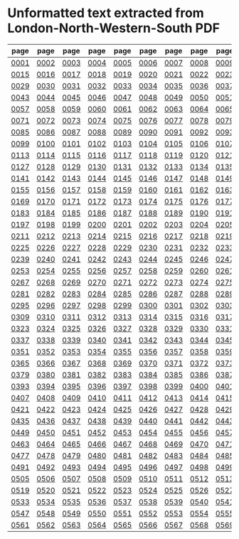 # Unformatted text extracted from London-North-Western-South PDF

|page|page|page|page|page|page|page|page|page|page|page|page|page|page|
|----|----|----|----|----|----|----|----|----|----|----|----|----|----|
|[0001](txt/pg_0001.txt)|[0002](txt/pg_0002.txt)|[0003](txt/pg_0003.txt)|[0004](txt/pg_0004.txt)|[0005](txt/pg_0005.txt)|[0006](txt/pg_0006.txt)|[0007](txt/pg_0007.txt)|[0008](txt/pg_0008.txt)|[0009](txt/pg_0009.txt)|[0010](txt/pg_0010.txt)|[0011](txt/pg_0011.txt)|[0012](txt/pg_0012.txt)|[0013](txt/pg_0013.txt)|[0014](txt/pg_0014.txt)|
|[0015](txt/pg_0015.txt)|[0016](txt/pg_0016.txt)|[0017](txt/pg_0017.txt)|[0018](txt/pg_0018.txt)|[0019](txt/pg_0019.txt)|[0020](txt/pg_0020.txt)|[0021](txt/pg_0021.txt)|[0022](txt/pg_0022.txt)|[0023](txt/pg_0023.txt)|[0024](txt/pg_0024.txt)|[0025](txt/pg_0025.txt)|[0026](txt/pg_0026.txt)|[0027](txt/pg_0027.txt)|[0028](txt/pg_0028.txt)|
|[0029](txt/pg_0029.txt)|[0030](txt/pg_0030.txt)|[0031](txt/pg_0031.txt)|[0032](txt/pg_0032.txt)|[0033](txt/pg_0033.txt)|[0034](txt/pg_0034.txt)|[0035](txt/pg_0035.txt)|[0036](txt/pg_0036.txt)|[0037](txt/pg_0037.txt)|[0038](txt/pg_0038.txt)|[0039](txt/pg_0039.txt)|[0040](txt/pg_0040.txt)|[0041](txt/pg_0041.txt)|[0042](txt/pg_0042.txt)|
|[0043](txt/pg_0043.txt)|[0044](txt/pg_0044.txt)|[0045](txt/pg_0045.txt)|[0046](txt/pg_0046.txt)|[0047](txt/pg_0047.txt)|[0048](txt/pg_0048.txt)|[0049](txt/pg_0049.txt)|[0050](txt/pg_0050.txt)|[0051](txt/pg_0051.txt)|[0052](txt/pg_0052.txt)|[0053](txt/pg_0053.txt)|[0054](txt/pg_0054.txt)|[0055](txt/pg_0055.txt)|[0056](txt/pg_0056.txt)|
|[0057](txt/pg_0057.txt)|[0058](txt/pg_0058.txt)|[0059](txt/pg_0059.txt)|[0060](txt/pg_0060.txt)|[0061](txt/pg_0061.txt)|[0062](txt/pg_0062.txt)|[0063](txt/pg_0063.txt)|[0064](txt/pg_0064.txt)|[0065](txt/pg_0065.txt)|[0066](txt/pg_0066.txt)|[0067](txt/pg_0067.txt)|[0068](txt/pg_0068.txt)|[0069](txt/pg_0069.txt)|[0070](txt/pg_0070.txt)|
|[0071](txt/pg_0071.txt)|[0072](txt/pg_0072.txt)|[0073](txt/pg_0073.txt)|[0074](txt/pg_0074.txt)|[0075](txt/pg_0075.txt)|[0076](txt/pg_0076.txt)|[0077](txt/pg_0077.txt)|[0078](txt/pg_0078.txt)|[0079](txt/pg_0079.txt)|[0080](txt/pg_0080.txt)|[0081](txt/pg_0081.txt)|[0082](txt/pg_0082.txt)|[0083](txt/pg_0083.txt)|[0084](txt/pg_0084.txt)|
|[0085](txt/pg_0085.txt)|[0086](txt/pg_0086.txt)|[0087](txt/pg_0087.txt)|[0088](txt/pg_0088.txt)|[0089](txt/pg_0089.txt)|[0090](txt/pg_0090.txt)|[0091](txt/pg_0091.txt)|[0092](txt/pg_0092.txt)|[0093](txt/pg_0093.txt)|[0094](txt/pg_0094.txt)|[0095](txt/pg_0095.txt)|[0096](txt/pg_0096.txt)|[0097](txt/pg_0097.txt)|[0098](txt/pg_0098.txt)|
|[0099](txt/pg_0099.txt)|[0100](txt/pg_0100.txt)|[0101](txt/pg_0101.txt)|[0102](txt/pg_0102.txt)|[0103](txt/pg_0103.txt)|[0104](txt/pg_0104.txt)|[0105](txt/pg_0105.txt)|[0106](txt/pg_0106.txt)|[0107](txt/pg_0107.txt)|[0108](txt/pg_0108.txt)|[0109](txt/pg_0109.txt)|[0110](txt/pg_0110.txt)|[0111](txt/pg_0111.txt)|[0112](txt/pg_0112.txt)|
|[0113](txt/pg_0113.txt)|[0114](txt/pg_0114.txt)|[0115](txt/pg_0115.txt)|[0116](txt/pg_0116.txt)|[0117](txt/pg_0117.txt)|[0118](txt/pg_0118.txt)|[0119](txt/pg_0119.txt)|[0120](txt/pg_0120.txt)|[0121](txt/pg_0121.txt)|[0122](txt/pg_0122.txt)|[0123](txt/pg_0123.txt)|[0124](txt/pg_0124.txt)|[0125](txt/pg_0125.txt)|[0126](txt/pg_0126.txt)|
|[0127](txt/pg_0127.txt)|[0128](txt/pg_0128.txt)|[0129](txt/pg_0129.txt)|[0130](txt/pg_0130.txt)|[0131](txt/pg_0131.txt)|[0132](txt/pg_0132.txt)|[0133](txt/pg_0133.txt)|[0134](txt/pg_0134.txt)|[0135](txt/pg_0135.txt)|[0136](txt/pg_0136.txt)|[0137](txt/pg_0137.txt)|[0138](txt/pg_0138.txt)|[0139](txt/pg_0139.txt)|[0140](txt/pg_0140.txt)|
|[0141](txt/pg_0141.txt)|[0142](txt/pg_0142.txt)|[0143](txt/pg_0143.txt)|[0144](txt/pg_0144.txt)|[0145](txt/pg_0145.txt)|[0146](txt/pg_0146.txt)|[0147](txt/pg_0147.txt)|[0148](txt/pg_0148.txt)|[0149](txt/pg_0149.txt)|[0150](txt/pg_0150.txt)|[0151](txt/pg_0151.txt)|[0152](txt/pg_0152.txt)|[0153](txt/pg_0153.txt)|[0154](txt/pg_0154.txt)|
|[0155](txt/pg_0155.txt)|[0156](txt/pg_0156.txt)|[0157](txt/pg_0157.txt)|[0158](txt/pg_0158.txt)|[0159](txt/pg_0159.txt)|[0160](txt/pg_0160.txt)|[0161](txt/pg_0161.txt)|[0162](txt/pg_0162.txt)|[0163](txt/pg_0163.txt)|[0164](txt/pg_0164.txt)|[0165](txt/pg_0165.txt)|[0166](txt/pg_0166.txt)|[0167](txt/pg_0167.txt)|[0168](txt/pg_0168.txt)|
|[0169](txt/pg_0169.txt)|[0170](txt/pg_0170.txt)|[0171](txt/pg_0171.txt)|[0172](txt/pg_0172.txt)|[0173](txt/pg_0173.txt)|[0174](txt/pg_0174.txt)|[0175](txt/pg_0175.txt)|[0176](txt/pg_0176.txt)|[0177](txt/pg_0177.txt)|[0178](txt/pg_0178.txt)|[0179](txt/pg_0179.txt)|[0180](txt/pg_0180.txt)|[0181](txt/pg_0181.txt)|[0182](txt/pg_0182.txt)|
|[0183](txt/pg_0183.txt)|[0184](txt/pg_0184.txt)|[0185](txt/pg_0185.txt)|[0186](txt/pg_0186.txt)|[0187](txt/pg_0187.txt)|[0188](txt/pg_0188.txt)|[0189](txt/pg_0189.txt)|[0190](txt/pg_0190.txt)|[0191](txt/pg_0191.txt)|[0192](txt/pg_0192.txt)|[0193](txt/pg_0193.txt)|[0194](txt/pg_0194.txt)|[0195](txt/pg_0195.txt)|[0196](txt/pg_0196.txt)|
|[0197](txt/pg_0197.txt)|[0198](txt/pg_0198.txt)|[0199](txt/pg_0199.txt)|[0200](txt/pg_0200.txt)|[0201](txt/pg_0201.txt)|[0202](txt/pg_0202.txt)|[0203](txt/pg_0203.txt)|[0204](txt/pg_0204.txt)|[0205](txt/pg_0205.txt)|[0206](txt/pg_0206.txt)|[0207](txt/pg_0207.txt)|[0208](txt/pg_0208.txt)|[0209](txt/pg_0209.txt)|[0210](txt/pg_0210.txt)|
|[0211](txt/pg_0211.txt)|[0212](txt/pg_0212.txt)|[0213](txt/pg_0213.txt)|[0214](txt/pg_0214.txt)|[0215](txt/pg_0215.txt)|[0216](txt/pg_0216.txt)|[0217](txt/pg_0217.txt)|[0218](txt/pg_0218.txt)|[0219](txt/pg_0219.txt)|[0220](txt/pg_0220.txt)|[0221](txt/pg_0221.txt)|[0222](txt/pg_0222.txt)|[0223](txt/pg_0223.txt)|[0224](txt/pg_0224.txt)|
|[0225](txt/pg_0225.txt)|[0226](txt/pg_0226.txt)|[0227](txt/pg_0227.txt)|[0228](txt/pg_0228.txt)|[0229](txt/pg_0229.txt)|[0230](txt/pg_0230.txt)|[0231](txt/pg_0231.txt)|[0232](txt/pg_0232.txt)|[0233](txt/pg_0233.txt)|[0234](txt/pg_0234.txt)|[0235](txt/pg_0235.txt)|[0236](txt/pg_0236.txt)|[0237](txt/pg_0237.txt)|[0238](txt/pg_0238.txt)|
|[0239](txt/pg_0239.txt)|[0240](txt/pg_0240.txt)|[0241](txt/pg_0241.txt)|[0242](txt/pg_0242.txt)|[0243](txt/pg_0243.txt)|[0244](txt/pg_0244.txt)|[0245](txt/pg_0245.txt)|[0246](txt/pg_0246.txt)|[0247](txt/pg_0247.txt)|[0248](txt/pg_0248.txt)|[0249](txt/pg_0249.txt)|[0250](txt/pg_0250.txt)|[0251](txt/pg_0251.txt)|[0252](txt/pg_0252.txt)|
|[0253](txt/pg_0253.txt)|[0254](txt/pg_0254.txt)|[0255](txt/pg_0255.txt)|[0256](txt/pg_0256.txt)|[0257](txt/pg_0257.txt)|[0258](txt/pg_0258.txt)|[0259](txt/pg_0259.txt)|[0260](txt/pg_0260.txt)|[0261](txt/pg_0261.txt)|[0262](txt/pg_0262.txt)|[0263](txt/pg_0263.txt)|[0264](txt/pg_0264.txt)|[0265](txt/pg_0265.txt)|[0266](txt/pg_0266.txt)|
|[0267](txt/pg_0267.txt)|[0268](txt/pg_0268.txt)|[0269](txt/pg_0269.txt)|[0270](txt/pg_0270.txt)|[0271](txt/pg_0271.txt)|[0272](txt/pg_0272.txt)|[0273](txt/pg_0273.txt)|[0274](txt/pg_0274.txt)|[0275](txt/pg_0275.txt)|[0276](txt/pg_0276.txt)|[0277](txt/pg_0277.txt)|[0278](txt/pg_0278.txt)|[0279](txt/pg_0279.txt)|[0280](txt/pg_0280.txt)|
|[0281](txt/pg_0281.txt)|[0282](txt/pg_0282.txt)|[0283](txt/pg_0283.txt)|[0284](txt/pg_0284.txt)|[0285](txt/pg_0285.txt)|[0286](txt/pg_0286.txt)|[0287](txt/pg_0287.txt)|[0288](txt/pg_0288.txt)|[0289](txt/pg_0289.txt)|[0290](txt/pg_0290.txt)|[0291](txt/pg_0291.txt)|[0292](txt/pg_0292.txt)|[0293](txt/pg_0293.txt)|[0294](txt/pg_0294.txt)|
|[0295](txt/pg_0295.txt)|[0296](txt/pg_0296.txt)|[0297](txt/pg_0297.txt)|[0298](txt/pg_0298.txt)|[0299](txt/pg_0299.txt)|[0300](txt/pg_0300.txt)|[0301](txt/pg_0301.txt)|[0302](txt/pg_0302.txt)|[0303](txt/pg_0303.txt)|[0304](txt/pg_0304.txt)|[0305](txt/pg_0305.txt)|[0306](txt/pg_0306.txt)|[0307](txt/pg_0307.txt)|[0308](txt/pg_0308.txt)|
|[0309](txt/pg_0309.txt)|[0310](txt/pg_0310.txt)|[0311](txt/pg_0311.txt)|[0312](txt/pg_0312.txt)|[0313](txt/pg_0313.txt)|[0314](txt/pg_0314.txt)|[0315](txt/pg_0315.txt)|[0316](txt/pg_0316.txt)|[0317](txt/pg_0317.txt)|[0318](txt/pg_0318.txt)|[0319](txt/pg_0319.txt)|[0320](txt/pg_0320.txt)|[0321](txt/pg_0321.txt)|[0322](txt/pg_0322.txt)|
|[0323](txt/pg_0323.txt)|[0324](txt/pg_0324.txt)|[0325](txt/pg_0325.txt)|[0326](txt/pg_0326.txt)|[0327](txt/pg_0327.txt)|[0328](txt/pg_0328.txt)|[0329](txt/pg_0329.txt)|[0330](txt/pg_0330.txt)|[0331](txt/pg_0331.txt)|[0332](txt/pg_0332.txt)|[0333](txt/pg_0333.txt)|[0334](txt/pg_0334.txt)|[0335](txt/pg_0335.txt)|[0336](txt/pg_0336.txt)|
|[0337](txt/pg_0337.txt)|[0338](txt/pg_0338.txt)|[0339](txt/pg_0339.txt)|[0340](txt/pg_0340.txt)|[0341](txt/pg_0341.txt)|[0342](txt/pg_0342.txt)|[0343](txt/pg_0343.txt)|[0344](txt/pg_0344.txt)|[0345](txt/pg_0345.txt)|[0346](txt/pg_0346.txt)|[0347](txt/pg_0347.txt)|[0348](txt/pg_0348.txt)|[0349](txt/pg_0349.txt)|[0350](txt/pg_0350.txt)|
|[0351](txt/pg_0351.txt)|[0352](txt/pg_0352.txt)|[0353](txt/pg_0353.txt)|[0354](txt/pg_0354.txt)|[0355](txt/pg_0355.txt)|[0356](txt/pg_0356.txt)|[0357](txt/pg_0357.txt)|[0358](txt/pg_0358.txt)|[0359](txt/pg_0359.txt)|[0360](txt/pg_0360.txt)|[0361](txt/pg_0361.txt)|[0362](txt/pg_0362.txt)|[0363](txt/pg_0363.txt)|[0364](txt/pg_0364.txt)|
|[0365](txt/pg_0365.txt)|[0366](txt/pg_0366.txt)|[0367](txt/pg_0367.txt)|[0368](txt/pg_0368.txt)|[0369](txt/pg_0369.txt)|[0370](txt/pg_0370.txt)|[0371](txt/pg_0371.txt)|[0372](txt/pg_0372.txt)|[0373](txt/pg_0373.txt)|[0374](txt/pg_0374.txt)|[0375](txt/pg_0375.txt)|[0376](txt/pg_0376.txt)|[0377](txt/pg_0377.txt)|[0378](txt/pg_0378.txt)|
|[0379](txt/pg_0379.txt)|[0380](txt/pg_0380.txt)|[0381](txt/pg_0381.txt)|[0382](txt/pg_0382.txt)|[0383](txt/pg_0383.txt)|[0384](txt/pg_0384.txt)|[0385](txt/pg_0385.txt)|[0386](txt/pg_0386.txt)|[0387](txt/pg_0387.txt)|[0388](txt/pg_0388.txt)|[0389](txt/pg_0389.txt)|[0390](txt/pg_0390.txt)|[0391](txt/pg_0391.txt)|[0392](txt/pg_0392.txt)|
|[0393](txt/pg_0393.txt)|[0394](txt/pg_0394.txt)|[0395](txt/pg_0395.txt)|[0396](txt/pg_0396.txt)|[0397](txt/pg_0397.txt)|[0398](txt/pg_0398.txt)|[0399](txt/pg_0399.txt)|[0400](txt/pg_0400.txt)|[0401](txt/pg_0401.txt)|[0402](txt/pg_0402.txt)|[0403](txt/pg_0403.txt)|[0404](txt/pg_0404.txt)|[0405](txt/pg_0405.txt)|[0406](txt/pg_0406.txt)|
|[0407](txt/pg_0407.txt)|[0408](txt/pg_0408.txt)|[0409](txt/pg_0409.txt)|[0410](txt/pg_0410.txt)|[0411](txt/pg_0411.txt)|[0412](txt/pg_0412.txt)|[0413](txt/pg_0413.txt)|[0414](txt/pg_0414.txt)|[0415](txt/pg_0415.txt)|[0416](txt/pg_0416.txt)|[0417](txt/pg_0417.txt)|[0418](txt/pg_0418.txt)|[0419](txt/pg_0419.txt)|[0420](txt/pg_0420.txt)|
|[0421](txt/pg_0421.txt)|[0422](txt/pg_0422.txt)|[0423](txt/pg_0423.txt)|[0424](txt/pg_0424.txt)|[0425](txt/pg_0425.txt)|[0426](txt/pg_0426.txt)|[0427](txt/pg_0427.txt)|[0428](txt/pg_0428.txt)|[0429](txt/pg_0429.txt)|[0430](txt/pg_0430.txt)|[0431](txt/pg_0431.txt)|[0432](txt/pg_0432.txt)|[0433](txt/pg_0433.txt)|[0434](txt/pg_0434.txt)|
|[0435](txt/pg_0435.txt)|[0436](txt/pg_0436.txt)|[0437](txt/pg_0437.txt)|[0438](txt/pg_0438.txt)|[0439](txt/pg_0439.txt)|[0440](txt/pg_0440.txt)|[0441](txt/pg_0441.txt)|[0442](txt/pg_0442.txt)|[0443](txt/pg_0443.txt)|[0444](txt/pg_0444.txt)|[0445](txt/pg_0445.txt)|[0446](txt/pg_0446.txt)|[0447](txt/pg_0447.txt)|[0448](txt/pg_0448.txt)|
|[0449](txt/pg_0449.txt)|[0450](txt/pg_0450.txt)|[0451](txt/pg_0451.txt)|[0452](txt/pg_0452.txt)|[0453](txt/pg_0453.txt)|[0454](txt/pg_0454.txt)|[0455](txt/pg_0455.txt)|[0456](txt/pg_0456.txt)|[0457](txt/pg_0457.txt)|[0458](txt/pg_0458.txt)|[0459](txt/pg_0459.txt)|[0460](txt/pg_0460.txt)|[0461](txt/pg_0461.txt)|[0462](txt/pg_0462.txt)|
|[0463](txt/pg_0463.txt)|[0464](txt/pg_0464.txt)|[0465](txt/pg_0465.txt)|[0466](txt/pg_0466.txt)|[0467](txt/pg_0467.txt)|[0468](txt/pg_0468.txt)|[0469](txt/pg_0469.txt)|[0470](txt/pg_0470.txt)|[0471](txt/pg_0471.txt)|[0472](txt/pg_0472.txt)|[0473](txt/pg_0473.txt)|[0474](txt/pg_0474.txt)|[0475](txt/pg_0475.txt)|[0476](txt/pg_0476.txt)|
|[0477](txt/pg_0477.txt)|[0478](txt/pg_0478.txt)|[0479](txt/pg_0479.txt)|[0480](txt/pg_0480.txt)|[0481](txt/pg_0481.txt)|[0482](txt/pg_0482.txt)|[0483](txt/pg_0483.txt)|[0484](txt/pg_0484.txt)|[0485](txt/pg_0485.txt)|[0486](txt/pg_0486.txt)|[0487](txt/pg_0487.txt)|[0488](txt/pg_0488.txt)|[0489](txt/pg_0489.txt)|[0490](txt/pg_0490.txt)|
|[0491](txt/pg_0491.txt)|[0492](txt/pg_0492.txt)|[0493](txt/pg_0493.txt)|[0494](txt/pg_0494.txt)|[0495](txt/pg_0495.txt)|[0496](txt/pg_0496.txt)|[0497](txt/pg_0497.txt)|[0498](txt/pg_0498.txt)|[0499](txt/pg_0499.txt)|[0500](txt/pg_0500.txt)|[0501](txt/pg_0501.txt)|[0502](txt/pg_0502.txt)|[0503](txt/pg_0503.txt)|[0504](txt/pg_0504.txt)|
|[0505](txt/pg_0505.txt)|[0506](txt/pg_0506.txt)|[0507](txt/pg_0507.txt)|[0508](txt/pg_0508.txt)|[0509](txt/pg_0509.txt)|[0510](txt/pg_0510.txt)|[0511](txt/pg_0511.txt)|[0512](txt/pg_0512.txt)|[0513](txt/pg_0513.txt)|[0514](txt/pg_0514.txt)|[0515](txt/pg_0515.txt)|[0516](txt/pg_0516.txt)|[0517](txt/pg_0517.txt)|[0518](txt/pg_0518.txt)|
|[0519](txt/pg_0519.txt)|[0520](txt/pg_0520.txt)|[0521](txt/pg_0521.txt)|[0522](txt/pg_0522.txt)|[0523](txt/pg_0523.txt)|[0524](txt/pg_0524.txt)|[0525](txt/pg_0525.txt)|[0526](txt/pg_0526.txt)|[0527](txt/pg_0527.txt)|[0528](txt/pg_0528.txt)|[0529](txt/pg_0529.txt)|[0530](txt/pg_0530.txt)|[0531](txt/pg_0531.txt)|[0532](txt/pg_0532.txt)|
|[0533](txt/pg_0533.txt)|[0534](txt/pg_0534.txt)|[0535](txt/pg_0535.txt)|[0536](txt/pg_0536.txt)|[0537](txt/pg_0537.txt)|[0538](txt/pg_0538.txt)|[0539](txt/pg_0539.txt)|[0540](txt/pg_0540.txt)|[0541](txt/pg_0541.txt)|[0542](txt/pg_0542.txt)|[0543](txt/pg_0543.txt)|[0544](txt/pg_0544.txt)|[0545](txt/pg_0545.txt)|[0546](txt/pg_0546.txt)|
|[0547](txt/pg_0547.txt)|[0548](txt/pg_0548.txt)|[0549](txt/pg_0549.txt)|[0550](txt/pg_0550.txt)|[0551](txt/pg_0551.txt)|[0552](txt/pg_0552.txt)|[0553](txt/pg_0553.txt)|[0554](txt/pg_0554.txt)|[0555](txt/pg_0555.txt)|[0556](txt/pg_0556.txt)|[0557](txt/pg_0557.txt)|[0558](txt/pg_0558.txt)|[0559](txt/pg_0559.txt)|[0560](txt/pg_0560.txt)|
|[0561](txt/pg_0561.txt)|[0562](txt/pg_0562.txt)|[0563](txt/pg_0563.txt)|[0564](txt/pg_0564.txt)|[0565](txt/pg_0565.txt)|[0566](txt/pg_0566.txt)|[0567](txt/pg_0567.txt)|[0568](txt/pg_0568.txt)|[0569](txt/pg_0569.txt)||||||
